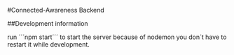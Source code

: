 #Connected-Awareness Backend

##Development information

run ´´´npm start´´´ to start the server
because of nodemon you don´t have to restart it while development.
